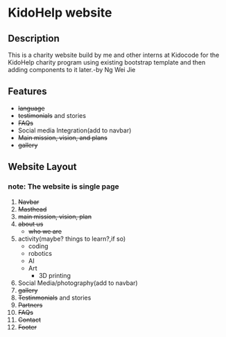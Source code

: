 # KidoHelp website

## Description
This is a charity website build by me and other interns at Kidocode for the KidoHelp charity program using existing bootstrap template and then adding components to it later.-by Ng Wei Jie

## Features
* ~~language~~
* ~~testimonials~~ and stories
* ~~FAQs~~
* Social media Integration(add to navbar)
* ~~Main mission, vision, and plans~~
* ~~gallery~~

## Website Layout
### note: The website is single page
1. ~~Navbar~~
2. ~~Masthead~~
3. ~~main mission, vision, plan~~
4. ~~about us~~
    - ~~who we are~~
5. activity(maybe? things to learn?,if so)
    - coding
    - robotics
    - AI
    - Art
        - 3D printing
6. Social Media/photography(add to navbar)
7. ~~gallery~~
8. ~~Testinmonials~~ and stories
9. ~~Partners~~
10. ~~FAQs~~
11. ~~Contact~~
12. ~~Footer~~

